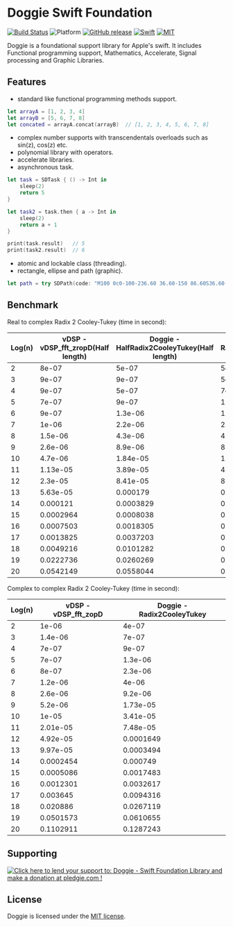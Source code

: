 # Doggie Swift Foundation

[![Build Status](https://travis-ci.org/SusanDoggie/Doggie.svg?branch=master)](https://travis-ci.org/SusanDoggie/Doggie)
![Platform](https://img.shields.io/badge/platform-macOS%20%7C%20iOS%20%7C%20Linux-lightgrey.svg?style=flat)
[![GitHub release](https://img.shields.io/github/release/SusanDoggie/Doggie.svg?style=flat&maxAge=2592000)](https://github.com/SusanDoggie/Doggie/releases)
[![Swift](https://img.shields.io/badge/swift-4-orange.svg?style=flat)](https://swift.org)
[![MIT](https://img.shields.io/badge/license-MIT-blue.svg?style=flat)](LICENSE)

Doggie is a foundational support library for Apple's swift. It includes Functional programming support, Mathematics, Accelerate, Signal processing and Graphic Libraries.

## Features

- standard like functional programming methods support.
```swift
let arrayA = [1, 2, 3, 4]
let arrayB = [5, 6, 7, 8]
let concated = arrayA.concat(arrayB)  // [1, 2, 3, 4, 5, 6, 7, 8]
```
- complex number supports with transcendentals overloads such as sin(z), cos(z) etc.
- polynomial library with operators.
- accelerate libraries.
- asynchronous task.
```swift
let task = SDTask { () -> Int in
    sleep(2)
    return 5
}

let task2 = task.then { a -> Int in
    sleep(2)
    return a + 1
}

print(task.result)   // 5
print(task2.result)  // 6
```
- atomic and lockable class (threading).
- rectangle, ellipse and path (graphic).
```swift
let path = try SDPath(code: "M100 0c0-100-236.60 36.60-150 86.60S36.60-136.60-50-86.60 100 100 100 0z")
```

## Benchmark

Real to complex Radix 2 Cooley-Tukey (time in second):

Log(n) | vDSP - vDSP_fft_zropD(Half length) | Doggie - HalfRadix2CooleyTukey(Half length) | Doggie - Radix2CooleyTukey(Full length)
----- | ----- | ----- | -----
2 | 8e-07 | 5e-07 | 5e-07
3 | 9e-07 | 9e-07 | 5e-07
4 | 9e-07 | 5e-07 | 7e-07
5 | 7e-07 | 9e-07 | 1.2e-06
6 | 9e-07 | 1.3e-06 | 1.8e-06
7 | 1e-06 | 2.2e-06 | 2.2e-06
8 | 1.5e-06 | 4.3e-06 | 4.7e-06
9 | 2.6e-06 | 8.9e-06 | 8.8e-06
10 | 4.7e-06 | 1.84e-05 | 1.86e-05
11 | 1.13e-05 | 3.89e-05 | 4.18e-05
12 | 2.3e-05 | 8.41e-05 | 8.54e-05
13 | 5.63e-05 | 0.000179 | 0.0001802
14 | 0.000121 | 0.0003829 | 0.0003825
15 | 0.0002964 | 0.0008038 | 0.0007956
16 | 0.0007503 | 0.0018305 | 0.0016818
17 | 0.0013825 | 0.0037203 | 0.0041209
18 | 0.0049216 | 0.0101282 | 0.0110208
19 | 0.0222736 | 0.0260269 | 0.0278754
20 | 0.0542149 | 0.0558044 | 0.0596883

Complex to complex Radix 2 Cooley-Tukey (time in second):

Log(n) | vDSP - vDSP_fft_zopD | Doggie - Radix2CooleyTukey
----- | ----- | -----
2 | 1e-06 | 4e-07
3 | 1.4e-06 | 7e-07
4 | 7e-07 | 9e-07
5 | 7e-07 | 1.3e-06
6 | 8e-07 | 2.3e-06
7 | 1.2e-06 | 4e-06
8 | 2.6e-06 | 9.2e-06
9 | 5.2e-06 | 1.73e-05
10 | 1e-05 | 3.41e-05
11 | 2.01e-05 | 7.48e-05
12 | 4.92e-05 | 0.0001649
13 | 9.97e-05 | 0.0003494
14 | 0.0002454 | 0.000749
15 | 0.0005086 | 0.0017483
16 | 0.0012301 | 0.0032617
17 | 0.003645 | 0.0094316
18 | 0.020886 | 0.0267119
19 | 0.0501573 | 0.0610655
20 | 0.1102911 | 0.1287243

## Supporting

<a href='https://pledgie.com/campaigns/34662'><img alt='Click here to lend your support to: Doggie - Swift Foundation Library and make a donation at pledgie.com !' src='https://pledgie.com/campaigns/34662.png?skin_name=chrome' border='0' ></a>

## License

Doggie is licensed under the [MIT license](LICENSE).
